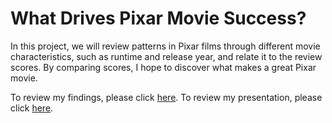 # What Drives Pixar Movie Success? 

In this project, we will review patterns in Pixar films through different movie characteristics, such as runtime and release year, and relate it to the review scores. By comparing scores, I hope to discover what makes a great Pixar movie.

To review my findings, please click [here](https://macaela33.github.io/Pixar/pixar.html).
To review my presentation, please click [here]().
